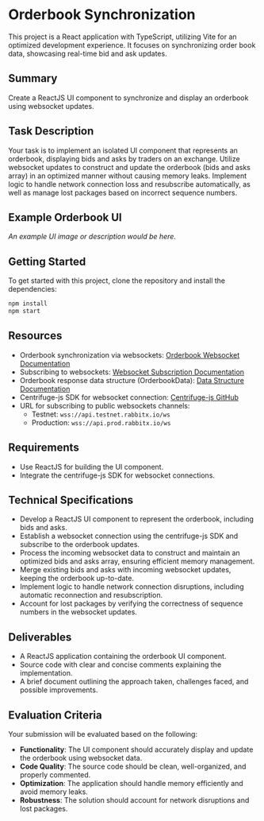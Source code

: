 # Orderbook Synchronization

This project is a React application with TypeScript, utilizing Vite for an optimized development experience. It focuses on synchronizing order book data, showcasing real-time bid and ask updates.

## Summary

Create a ReactJS UI component to synchronize and display an orderbook using websocket updates.

## Task Description

Your task is to implement an isolated UI component that represents an orderbook, displaying bids and asks by traders on an exchange. Utilize websocket updates to construct and update the orderbook (bids and asks array) in an optimized manner without causing memory leaks. Implement logic to handle network connection loss and resubscribe automatically, as well as manage lost packages based on incorrect sequence numbers.

## Example Orderbook UI

*An example UI image or description would be here.*

## Getting Started

To get started with this project, clone the repository and install the dependencies:

```sh
npm install
npm start
```

## Resources

- Orderbook synchronization via websockets: [Orderbook Websocket Documentation](https://docs.rabbitx.io/api-documentation/websocket/orderbook)
- Subscribing to websockets: [Websocket Subscription Documentation](https://docs.rabbitx.io/api-documentation/websocket)
- Orderbook response data structure (OrderbookData): [Data Structure Documentation](https://docs.rabbitx.io/api-documentation/data-structure)
- Centrifuge-js SDK for websocket connection: [Centrifuge-js GitHub](https://github.com/centrifugal/centrifuge-js)
- URL for subscribing to public websockets channels:
  - Testnet: `wss://api.testnet.rabbitx.io/ws`
  - Production: `wss://api.prod.rabbitx.io/ws`

## Requirements

- Use ReactJS for building the UI component.
- Integrate the centrifuge-js SDK for websocket connections.

## Technical Specifications

- Develop a ReactJS UI component to represent the orderbook, including bids and asks.
- Establish a websocket connection using the centrifuge-js SDK and subscribe to the orderbook updates.
- Process the incoming websocket data to construct and maintain an optimized bids and asks array, ensuring efficient memory management.
- Merge existing bids and asks with incoming websocket updates, keeping the orderbook up-to-date.
- Implement logic to handle network connection disruptions, including automatic reconnection and resubscription.
- Account for lost packages by verifying the correctness of sequence numbers in the websocket updates.

## Deliverables

- A ReactJS application containing the orderbook UI component.
- Source code with clear and concise comments explaining the implementation.
- A brief document outlining the approach taken, challenges faced, and possible improvements.

## Evaluation Criteria

Your submission will be evaluated based on the following:

- **Functionality**: The UI component should accurately display and update the orderbook using websocket data.
- **Code Quality**: The source code should be clean, well-organized, and properly commented.
- **Optimization**: The application should handle memory efficiently and avoid memory leaks.
- **Robustness**: The solution should account for network disruptions and lost packages.
